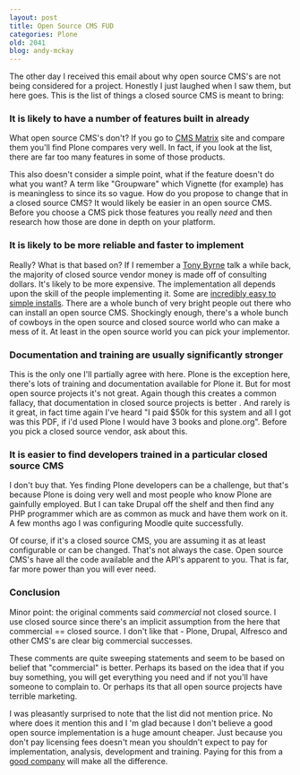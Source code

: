 ```yaml
---
layout: post
title: Open Source CMS FUD
categories: Plone
old: 2041
blog: andy-mckay
---
```

<p>The other day I received this email about why open source CMS's are not being considered for a project. Honestly I just laughed when I saw them, but here goes. This is the list of things a closed source CMS is meant to bring:</p>
<h3>It is likely to have a number of features built in already</h3>
<p>What open source CMS's don't? If you go to <a href="http://www.cmsmatrix.org/">CMS Matrix</a> site and compare them you'll find Plone compares very well. In fact, if you look at the list, there are far too many features in some of those products.</p>
<p>This also doesn't consider a simple point, what if the feature doesn't do what you want? A term like "Groupware" which Vignette (for example) has is meaningless to since its so vague. How do you propose to change that in a closed source CMS? It would likely be easier in an open source CMS. Before you choose a CMS pick those features you really <i>need</i> and then research how those are done in depth on your platform.</p>
<h3>It is likely to be more reliable and faster to implement</h3>
<p>Really? What is that based on? If I remember a <a href="http://www.cmswatch.com/Analyst/3-Byrne">Tony Byrne</a> talk a while back, the majority of closed source vendor money is made off of consulting dollars. It's likely to be more expensive. The implementation all depends upon the skill of the people implementing it. Some are <a href="http://holdenweb.blogspot.com/2006/02/plone-is-easy-to-install.html">incredibly easy to simple installs</a>. There are a whole bunch of very bright people out there who can install an open source CMS. Shockingly enough, there's a whole bunch of cowboys in the open source and closed source world who can make a mess of it. At least in the open source world you can pick your implementor.</p>
<h3>Documentation and training are usually significantly stronger</h3>
<p>This is the only one I'll partially agree with here. Plone is the exception here, there's lots of training and documentation available for Plone it. But for most open source projects it's not great. Again though this creates a common fallacy, that documentation in closed source projects is better . And rarely is it great, in fact time again I've heard "I paid $50k for this system and all I got was this PDF, if i'd used Plone I would have 3 books and plone.org". Before you pick a closed source vendor, ask about this.</p>
<h3>It is easier to find developers trained in a particular closed source CMS</h3>
<p>I don't buy that. Yes finding Plone developers can be a challenge, but that's because Plone is doing very well and most people who know Plone are gainfully employed. But I can take Drupal off the shelf and then find any PHP  programmer which are as common as muck and have them work on it. A few months ago I was configuring Moodle quite successfully.</p>
<p>Of course, if it's a closed source CMS, you are assuming it as at least configurable or can be changed. That's not always the case. Open source CMS's have all the code available and the API's apparent to you. That is far, far more power than you will ever need.</p>
<h3>Conclusion</h3>
<p>Minor point: the original comments said <i>commercial</i> not closed source. I use closed source since there's an implicit assumption from the here that commercial == closed source. I don't like that - Plone, Drupal, Alfresco and other CMS's are clear big commercial successes.</p>
<p>These comments are quite sweeping statements and seem to be based on belief that "commercial" is better. Perhaps its based on the idea that if you buy something, you will get everything you need and if not you'll have someone to complain to. Or perhaps its that all open source projects have terrible marketing.</p>
<p>I was pleasantly surprised to note that the list did not mention price. No where does it mention this and I 'm glad because I don't believe a good open source implementation is a huge amount cheaper. Just because you don't pay licensing fees doesn't mean you shouldn't expect to pay for implementation, analysis, development and training. Paying for this from a <a href="http://plone.net/">good company</a> will make all the difference.</p>
